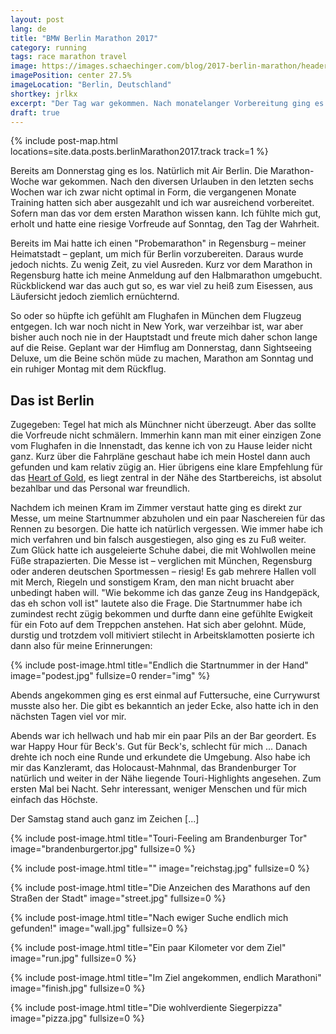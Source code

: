 ```yaml
---
layout: post
lang: de
title: "BMW Berlin Marathon 2017"
category: running
tags: race marathon travel
image: https://images.schaechinger.com/blog/2017-berlin-marathon/header-thumb.jpg
imagePosition: center 27.5%
imageLocation: "Berlin, Deutschland"
shortkey: jrlkx
excerpt: "Der Tag war gekommen. Nach monatelanger Vorbereitung ging es endlich nach Berlin, um meinen ersten Marathon zu bestreiten."
draft: true
---
```

{% include post-map.html locations=site.data.posts.berlinMarathon2017.track track=1 %}

Bereits am Donnerstag ging es los. Natürlich mit Air Berlin. Die Marathon-Woche war gekommen. Nach den diversen Urlauben in den letzten sechs Wochen war ich zwar nicht optimal in Form, die vergangenen Monate Training hatten sich aber ausgezahlt und ich war ausreichend vorbereitet. Sofern man das vor dem ersten Marathon wissen kann. Ich fühlte mich gut, erholt und hatte eine riesige Vorfreude auf Sonntag, den Tag der Wahrheit.

Bereits im Mai hatte ich einen "Probemarathon" in Regensburg – meiner Heimatstadt – geplant, um mich für Berlin vorzubereiten. Daraus wurde jedoch nichts. Zu wenig Zeit, zu viel Ausreden. Kurz vor dem Marathon in Regensburg hatte ich meine Anmeldung auf den Halbmarathon umgebucht. Rückblickend war das auch gut so, es war viel zu heiß zum Eisessen, aus Läufersicht jedoch ziemlich ernüchternd.

So oder so hüpfte ich gefühlt am Flughafen in München dem Flugzeug entgegen. Ich war noch nicht in New York, war verzeihbar ist, war aber bisher auch noch nie in der Hauptstadt und freute mich daher schon lange auf die Reise. Geplant war der Himflug am Donnerstag, dann Sightseeing Deluxe, um die Beine schön müde zu machen, Marathon am Sonntag und ein ruhiger Montag mit dem Rückflug.

## Das ist Berlin

Zugegeben: Tegel hat mich als Münchner nicht überzeugt. Aber das sollte die Vorfreude nicht schmälern. Immerhin kann man mit einer einzigen Zone vom Flughafen in die Innenstadt, das kenne ich von zu Hause leider nicht ganz. Kurz über die Fahrpläne geschaut habe ich mein Hostel dann auch gefunden und kam relativ zügig an. Hier übrigens eine klare Empfehlung für das [Heart of Gold](https://www.heartofgold-hostel.de), es liegt zentral in der Nähe des Startbereichs, ist absolut bezahlbar und das Personal war freundlich.

Nachdem ich meinen Kram im Zimmer verstaut hatte ging es direkt zur Messe, um meine Startnummer abzuholen und ein paar Naschereien für das Rennen zu besorgen. Die hatte ich natürlich vergessen. Wie immer habe ich mich verfahren und bin falsch ausgestiegen, also ging es zu Fuß weiter. Zum Glück hatte ich ausgeleierte Schuhe dabei, die mit Wohlwollen meine Füße strapazierten. Die Messe ist – verglichen mit München, Regensburg oder anderen deutschen Sportmessen – riesig! Es gab mehrere Hallen voll mit Merch, Riegeln und sonstigem Kram, den man nicht bruacht aber unbedingt haben will. "Wie bekomme ich das ganze Zeug ins Handgepäck, das eh schon voll ist" lautete also die Frage. Die Startnummer habe ich zumindest recht zügig bekommen und durfte dann eine gefühlte Ewigkeit für ein Foto auf dem Treppchen anstehen. Hat sich aber gelohnt. Müde, durstig und trotzdem voll mitiviert stilecht in Arbeitsklamotten posierte ich dann also für meine Erinnerungen:

{% include post-image.html title="Endlich die Startnummer in der Hand" image="podest.jpg" fullsize=0 render="img" %}

Abends angekommen ging es erst einmal auf Futtersuche, eine Currywurst musste also her. Die gibt es bekanntich an jeder Ecke, also hatte ich in den nächsten Tagen viel vor mir.

Abends war ich hellwach und hab mir ein paar Pils an der Bar geordert. Es war Happy Hour für Beck's. Gut für Beck's, schlecht für mich ... Danach drehte ich noch eine Runde und erkundete die Umgebung. Also habe ich mir das Kanzleramt, das Holocaust-Mahnmal, das Brandenburger Tor natürlich und weiter in der Nähe liegende Touri-Highlights angesehen. Zum ersten Mal bei Nacht. Sehr interessant, weniger Menschen und für mich einfach das Höchste.

Der Samstag stand auch ganz im Zeichen \[...\]

{% include post-image.html title="Touri-Feeling am Brandenburger Tor" image="brandenburgertor.jpg" fullsize=0 %}

{% include post-image.html title="" image="reichstag.jpg" fullsize=0 %}

{% include post-image.html title="Die Anzeichen des Marathons auf den Straßen der Stadt" image="street.jpg" fullsize=0 %}

{% include post-image.html title="Nach ewiger Suche endlich mich gefunden!" image="wall.jpg" fullsize=0 %}

{% include post-image.html title="Ein paar Kilometer vor dem Ziel" image="run.jpg" fullsize=0 %}

{% include post-image.html title="Im Ziel angekommen, endlich Marathoni" image="finish.jpg" fullsize=0 %}

{% include post-image.html title="Die wohlverdiente Siegerpizza" image="pizza.jpg" fullsize=0 %}
